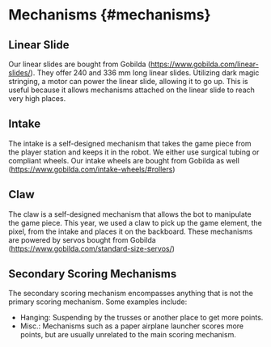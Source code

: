 Mechanisms {#mechanisms}
================================

## Linear Slide

Our linear slides are bought from Gobilda (https://www.gobilda.com/linear-slides/).
They offer 240 and 336 mm long linear slides. Utilizing dark magic stringing, a motor can power the linear slide, allowing it to go up. This is useful because it allows mechanisms attached on the linear slide to reach very high places. 

## Intake

The intake is a self-designed mechanism that takes the game piece from the player station and keeps it in the robot. We either use surgical tubing or compliant wheels. 
Our intake wheels are bought from Gobilda as well (https://www.gobilda.com/intake-wheels/#rollers)


## Claw

The claw is a self-designed mechanism that allows the bot to manipulate the game piece. This year, we used a claw to pick up the game element, the pixel, from the intake and places it on the backboard. 
These mechanisms are powered by servos bought from Gobilda (https://www.gobilda.com/standard-size-servos/)

## Secondary Scoring Mechanisms

The secondary scoring mechanism encompasses anything that is not the primary scoring mechanism. Some examples include:

- Hanging: Suspending by the trusses or another place to get more points.
- Misc.: Mechanisms such as a paper airplane launcher scores more points, but are usually unrelated to the main scoring mechanism. 
